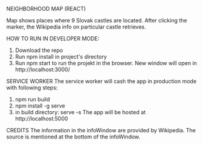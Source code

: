 NEIGHBORHOOD MAP (REACT)

Map shows places where 9 Slovak castles are located. After clicking the marker, the Wikipedia info on particular castle retrieves.

HOW TO RUN IN DEVELOPER MODE:
1. Download the repo
2. Run npm install in project's directory
3. Run npm start to run the projekt in the browser. New window will open in http://localhost:3000/

SERVICE WORKER 
The service worker will cash the app in production mode with following steps:
1. npm run build
2. npm install -g serve
3. in build directory: serve -s
The app will be hosted at http://localhost:5000

CREDITS
The information in the infoWindow are provided by Wikipedia. The source is mentioned at the bottom of the infoWindow.
